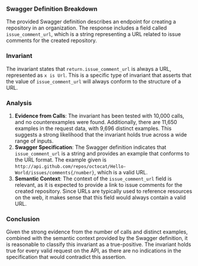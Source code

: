 ### Swagger Definition Breakdown
The provided Swagger definition describes an endpoint for creating a repository in an organization. The response includes a field called `issue_comment_url`, which is a string representing a URL related to issue comments for the created repository.

### Invariant
The invariant states that `return.issue_comment_url` is always a URL, represented as `x is Url`. This is a specific type of invariant that asserts that the value of `issue_comment_url` will always conform to the structure of a URL.

### Analysis
1. **Evidence from Calls**: The invariant has been tested with 10,000 calls, and no counterexamples were found. Additionally, there are 11,650 examples in the request data, with 9,696 distinct examples. This suggests a strong likelihood that the invariant holds true across a wide range of inputs.
2. **Swagger Specification**: The Swagger definition indicates that `issue_comment_url` is a string and provides an example that conforms to the URL format. The example given is `http://api.github.com/repos/octocat/Hello-World/issues/comments{/number}`, which is a valid URL.
3. **Semantic Context**: The context of the `issue_comment_url` field is relevant, as it is expected to provide a link to issue comments for the created repository. Since URLs are typically used to reference resources on the web, it makes sense that this field would always contain a valid URL.

### Conclusion
Given the strong evidence from the number of calls and distinct examples, combined with the semantic context provided by the Swagger definition, it is reasonable to classify this invariant as a true-positive. The invariant holds true for every valid request on the API, as there are no indications in the specification that would contradict this assertion.
